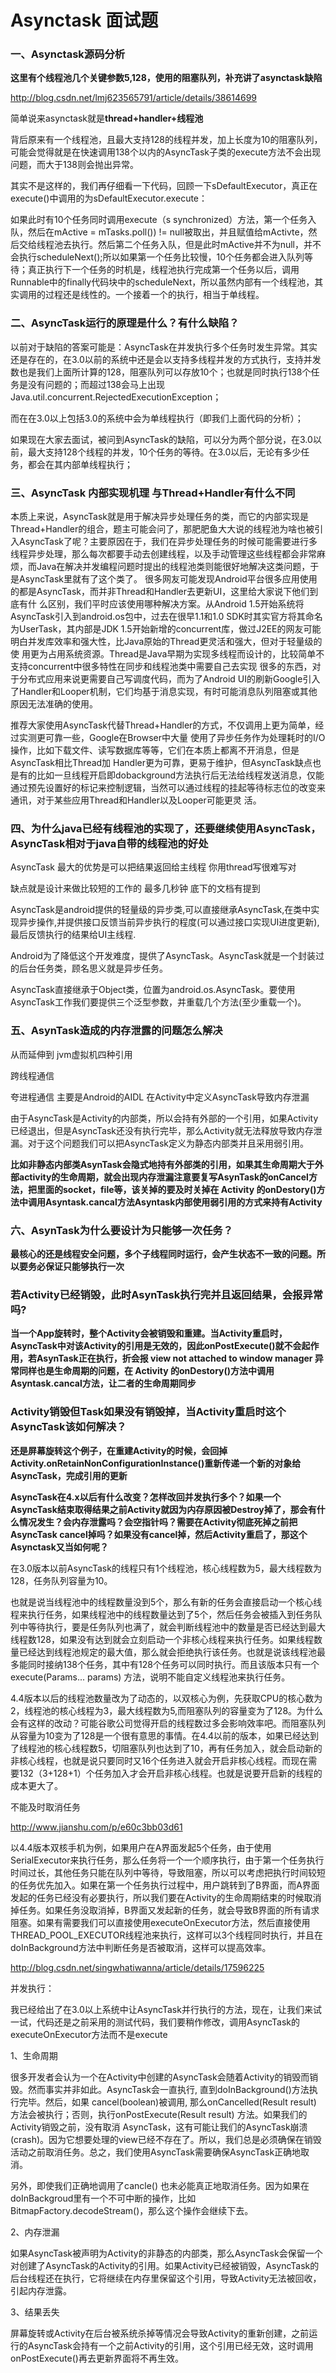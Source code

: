 # Asynctask 面试题

### 一、Asynctask源码分析

**这里有个线程池几个关键参数5,128，使用的阻塞队列，补充讲了asynctask缺陷**

http://blog.csdn.net/lmj623565791/article/details/38614699

简单说来asynctask就是**thread+handler+线程池**

背后原来有一个线程池，且最大支持128的线程并发，加上长度为10的阻塞队列，可能会觉得就是在快速调用138个以内的AsyncTask子类的execute方法不会出现问题，而大于138则会抛出异常。

其实不是这样的，我们再仔细看一下代码，回顾一下sDefaultExecutor，真正在execute()中调用的为sDefaultExecutor.execute：

如果此时有10个任务同时调用execute（s synchronized）方法，第一个任务入队，然后在mActive = mTasks.poll()) != null被取出，并且赋值给mActivte，然后交给线程池去执行。然后第二个任务入队，但是此时mActive并不为null，并不会执行scheduleNext();所以如果第一个任务比较慢，10个任务都会进入队列等待；真正执行下一个任务的时机是，线程池执行完成第一个任务以后，调用Runnable中的finally代码块中的scheduleNext，所以虽然内部有一个线程池，其实调用的过程还是线性的。一个接着一个的执行，相当于单线程。

### 二、AsyncTask运行的原理是什么？有什么缺陷？


以前对于缺陷的答案可能是：AsyncTask在并发执行多个任务时发生异常。其实还是存在的，在3.0以前的系统中还是会以支持多线程并发的方式执行，支持并发数也是我们上面所计算的128，阻塞队列可以存放10个；也就是同时执行138个任务是没有问题的；而超过138会马上出现Java.util.concurrent.RejectedExecutionException；

而在在3.0以上包括3.0的系统中会为单线程执行（即我们上面代码的分析）；

如果现在大家去面试，被问到AsyncTask的缺陷，可以分为两个部分说，在3.0以前，最大支持128个线程的并发，10个任务的等待。在3.0以后，无论有多少任务，都会在其内部单线程执行；

### 三、AsyncTask 内部实现机理 与Thread+Handler有什么不同

本质上来说，AsyncTask就是用于解决异步处理任务的类，而它的内部实现是Thread+Handler的组合，题主可能会问了，那肥肥鱼大大说的线程池为啥也被引入AsyncTask了呢？主要原因在于，我们在异步处理任务的时候可能需要进行多线程异步处理，那么每次都要手动去创建线程，以及手动管理这些线程都会非常麻烦，而Java在解决并发编程问题时提出的线程池类则能很好地解决这类问题，于是AsyncTask里就有了这个类了。
很多网友可能发现Android平台很多应用使用的都是AsyncTask，而并非Thread和Handler去更新UI，这里给大家说下他们到底有什 么区别，我们平时应该使用哪种解决方案。从Android 1.5开始系统将AsyncTask引入到android.os包中，过去在很早1.1和1.0 SDK时其实官方将其命名为UserTask，其内部是JDK 1.5开始新增的concurrent库，做过J2EE的网友可能明白并发库效率和强大性，比Java原始的Thread更灵活和强大，但对于轻量级的使 用更为占用系统资源。Thread是Java早期为实现多线程而设计的，比较简单不支持concurrent中很多特性在同步和线程池类中需要自己去实现 很多的东西，对于分布式应用来说更需要自己写调度代码，而为了Android UI的刷新Google引入了Handler和Looper机制，它们均基于消息实现，有时可能消息队列阻塞或其他原因无法准确的使用。

推荐大家使用AsyncTask代替Thread+Handler的方式，不仅调用上更为简单，经过实测更可靠一些，Google在Browser中大量 使用了异步任务作为处理耗时的I/O操作，比如下载文件、读写数据库等等，它们在本质上都离不开消息，但是AsyncTask相比Thread加 Handler更为可靠，更易于维护，但AsyncTask缺点也是有的比如一旦线程开启即dobackground方法执行后无法给线程发送消息，仅能 通过预先设置好的标记来控制逻辑，当然可以通过线程的挂起等待标志位的改变来通讯，对于某些应用Thread和Handler以及Looper可能更灵 活。

### 四、为什么java已经有线程池的实现了，还要继续使用AsyncTask，AsyncTask相对于java自带的线程池的好处

AsyncTask 最大的优势是可以把结果返回给主线程 你用thread写很难写对

缺点就是设计来做比较短的工作的 最多几秒钟 底下的文档有提到

AsyncTask是android提供的轻量级的异步类,可以直接继承AsyncTask,在类中实现异步操作,并提供接口反馈当前异步执行的程度(可以通过接口实现UI进度更新),最后反馈执行的结果给UI主线程.


Android为了降低这个开发难度，提供了AsyncTask。AsyncTask就是一个封装过的后台任务类，顾名思义就是异步任务。

AsyncTask直接继承于Object类，位置为android.os.AsyncTask。要使用AsyncTask工作我们要提供三个泛型参数，并重载几个方法(至少重载一个)。

### 五、AsynTask造成的内存泄露的问题怎么解决

从而延伸到 jvm虚拟机四种引用


跨线程通信

夸进程通信 主要是Android的AIDL
在Activity中定义AsyncTask导致内存泄漏

由于AsyncTask是Activity的内部类，所以会持有外部的一个引用，如果Activity已经退出，但是AsyncTask还没有执行完毕，那么Activity就无法释放导致内存泄漏。对于这个问题我们可以把AsyncTask定义为静态内部类并且采用弱引用。

**比如非静态内部类AsynTask会隐式地持有外部类的引用，如果其生命周期大于外部activity的生命周期，就会出现内存泄漏注意要复写AsynTask的onCancel方法，把里面的socket，file等，该关掉的要及时关掉在 Activity 的onDestory()方法中调用Asyntask.cancal方法Asyntask内部使用弱引用的方式来持有Activity**

### 六、AsynTask为什么要设计为只能够一次任务？

**最核心的还是线程安全问题，多个子线程同时运行，会产生状态不一致的问题。所以要务必保证只能够执行一次**



### 若Activity已经销毁，此时AsynTask执行完并且返回结果，会报异常吗?

**当一个App旋转时，整个Activity会被销毁和重建。当Activity重启时，AsyncTask中对该Activity的引用是无效的，因此onPostExecute()就不会起作用，若AsynTask正在执行，折会报 view not attached to window manager 异常同样也是生命周期的问题，在 Activity 的onDestory()方法中调用Asyntask.cancal方法，让二者的生命周期同步**

### Activity销毁但Task如果没有销毁掉，当Activity重启时这个AsyncTask该如何解决？

**还是屏幕旋转这个例子，在重建Activity的时候，会回掉Activity.onRetainNonConfigurationInstance()重新传递一个新的对象给AsyncTask，完成引用的更新**



**AsyncTask在4.x以后有什么改变？怎样改回并发执行多个？如果一个AsyncTask结束取得结果之前Activity就因为内存原因被Destroy掉了，那会有什么情况发生？会内存泄露吗？会空指针吗？需要在Activity彻底死掉之前把AsyncTask cancel掉吗？如果没有cancel掉，然后Activity重启了，那这个Asynctask又当如何呢？**

在3.0版本以前AsyncTask的线程只有1个线程池，核心线程数为5，最大线程数为128，任务队列容量为10。

也就是说当线程池中的线程数量没到5个，那么有新的任务会直接启动一个核心线程来执行任务，如果线程池中的线程数量达到了5个，然后任务会被插入到任务队列中等待执行，要是任务队列也满了，就会判断线程池中的数量是否已经达到最大线程数128，如果没有达到就会立刻启动一个非核心线程来执行任务。如果线程数量已经达到线程池规定的最大值，那么就会拒绝执行该任务。也就是说该线程池最多能同时接纳138个任务，其中有128个任务可以同时执行。而且该版本只有一个execute(Params... params) 方法，说明不能自定义线程池来执行任务。



4.4版本以后的线程池数量改为了动态的，以双核心为例，先获取CPU的核心数为2，线程池的核心线程为3，最大线程数为5,而阻塞队列的容量变为了128。为什么会有这样的改动？可能谷歌公司觉得开启的线程数过多会影响效率吧。而阻塞队列从容量为10变为了128是一个很有意思的事情。在4.4以前的版本，如果已经达到了线程池的核心线程数5，切阻塞队列也达到了10，再有任务加入，就会启动新的非核心线程，也就是说只要同时又16个任务进入就会开启非核心线程。而现在需要132（3+128+1）个任务加入才会开启非核心线程。也就是说要开启新的线程的成本更大了。



不能及时取消任务

http://www.jianshu.com/p/e60c3bb03d61

以4.4版本双核手机为例，如果用户在A界面发起5个任务，由于使用SerialExecutor来执行任务，那么任务将一个一个顺序执行，由于第一个任务执行时间过长，其他任务只能在队列中等待，导致阻塞，所以可以考虑把执行时间较短的任务优先加入。如果在第一个任务执行过程中，用户跳转到了B界面，而A界面发起的任务已经没有必要执行，所以我们要在Activity的生命周期结束的时候取消掉任务。如果任务没取消掉，B界面又发起新的任务，就会导致B界面的所有请求阻塞。如果有需要我们可以直接使用executeOnExecutor方法，然后直接使用THREAD_POOL_EXECUTOR线程池来执行，这样可以3个线程同时执行，并且在doInBackground方法中判断任务是否被取消，这样可以提高效率。



http://blog.csdn.net/singwhatiwanna/article/details/17596225

并发执行：

我已经给出了在3.0以上系统中让AsyncTask并行执行的方法，现在，让我们来试一试，代码还是之前采用的测试代码，我们要稍作修改，调用AsyncTask的executeOnExecutor方法而不是execute




1、生命周期


很多开发者会认为一个在Activity中创建的AsyncTask会随着Activity的销毁而销毁。然而事实并非如此。AsyncTask会一直执行, 直到doInBackground()方法执行完毕。然后，如果 cancel(boolean)被调用, 那么onCancelled(Result result) 方法会被执行；否则，执行onPostExecute(Result result) 方法。如果我们的Activity销毁之前，没有取消 AsyncTask，这有可能让我们的AsyncTask崩溃(crash)。因为它想要处理的view已经不存在了。所以，我们总是必须确保在销毁活动之前取消任务。总之，我们使用AsyncTask需要确保AsyncTask正确地取消。


另外，即使我们正确地调用了cancle() 也未必能真正地取消任务。因为如果在doInBackgroud里有一个不可中断的操作，比如BitmapFactory.decodeStream()，那么这个操作会继续下去。


2、内存泄漏


如果AsyncTask被声明为Activity的非静态的内部类，那么AsyncTask会保留一个对创建了AsyncTask的Activity的引用。如果Activity已经被销毁，AsyncTask的后台线程还在执行，它将继续在内存里保留这个引用，导致Activity无法被回收，引起内存泄露。


3、结果丢失

屏幕旋转或Activity在后台被系统杀掉等情况会导致Activity的重新创建，之前运行的AsyncTask会持有一个之前Activity的引用，这个引用已经无效，这时调用onPostExecute()再去更新界面将不再生效。

